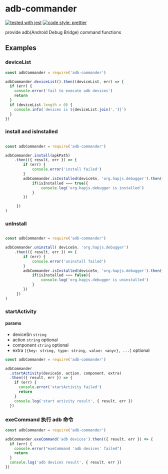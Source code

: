 # adb-commander

[![tested with jest](https://img.shields.io/badge/tested_with-jest-99424f.svg)](https://github.com/facebook/jest)
[![code style: prettier](https://img.shields.io/badge/code_style-prettier-ff69b4.svg?style=flat-square)](https://github.com/prettier/prettier)

provide adb(Android Debug Bridge) command functions

## Examples

### deviceList

```javascript
const adbCommander = require('adb-commander')

adbCommander.deviceList().then((deviceList, err) => {
  if (err) {
    console.error('fail to execute adb devices')
    return
  }
  if (deviceList.length > 0) {
    console.info(`devices is ${deviceList.join(',')}`)
  }
})
```

### install and isInstalled

```javascript

const adbCommander = require('adb-commander')

adbCommander.install(apkPath)
    .then(({ result, err }) => {
        if (err) {
            console.error('install failed')
        }
        adbCommander.isInstalled(deviceSn, 'org.hapjs.debugger').then(({isInstalled, err }) => {
            if(isInstalled === true){
                console.log('org.hapjs.debugger is installed')
            }
        })

     })
)

```

### unInstall

```javascript

const adbCommander = require('adb-commander')

adbCommander.uninstall( deviceSn, 'org.hapjs.debugger')
    .then(({ result, err }) => {
        if (err) {
            console.error('uninstall failed')
        }
        adbCommander.isInstalled(deviceSn, 'org.hapjs.debugger').then(({isInstalled, err }) => {
            if(isInstalled === false){
                console.log('org.hapjs.debugger is uninstalled')
            }
        })
     })
)

```

### startActivity

#### params

- deviceSn `string`
- action `string` optional
- component `string` optional
- extra `[{key: string, type: string, value: <any>}, ...]` optional

```javascript
const adbCommander = require('adb-commander')

adbCommander
  .startActivity(deviceSn, action, component, extra)
  .then(({ result, err }) => {
    if (err) {
      console.error('startActivity failed')
      return
    }
    console.log('start activity result', { result, err })
  })
```

### exeCommand 执行 adb 命令

```javascript
const adbCommander = require('adb-commander')

adbCommander.exeCommand('adb devices').then(({ result, err }) => {
  if (err) {
    console.error("exeCommand 'adb devices' failed")
    return
  }
  console.log('adb devices result', { result, err })
})
```
